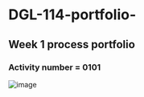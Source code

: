 # DGL-114-portfolio-
## Week 1 process portfolio
### Activity number = 0101

<img src="C\Users\amarjit\Desktop\index.jpg"
alt="image"
/>


